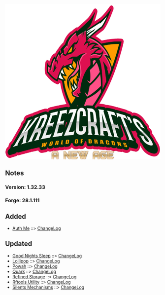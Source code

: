 ![WORLD OF DRAGONS - A NEW AGE LOGO](https://github.com/kreezxil/kreezcraft.com/blob/master/images/wodna.png)

## Notes
### Version: 1.32.33
### Forge: 28.1.111

## Added
- [Auth Me](https://www.curseforge.com/minecraft/mc-mods/auth-me) ::> [ChangeLog](https://www.curseforge.com/minecraft/mc-mods/auth-me/files/2852405)

## Updated
- [Good Nights Sleep](https://www.curseforge.com/minecraft/mc-mods/good-nights-sleep) ::> [ChangeLog](https://www.curseforge.com/minecraft/mc-mods/good-nights-sleep/files/2851426)
- [Lollipop](https://www.curseforge.com/minecraft/mc-mods/lollipop) ::> [ChangeLog](https://www.curseforge.com/minecraft/mc-mods/lollipop/files/2852937)
- [Powah](https://www.curseforge.com/minecraft/mc-mods/powah) ::> [ChangeLog](https://www.curseforge.com/minecraft/mc-mods/powah/files/2852938)
- [Quark](https://www.curseforge.com/minecraft/mc-mods/quark) ::> [ChangeLog](https://www.curseforge.com/minecraft/mc-mods/quark/files/2851413)
- [Refined Storage](https://www.curseforge.com/minecraft/mc-mods/refined-storage) ::> [ChangeLog](https://www.curseforge.com/minecraft/mc-mods/refined-storage/files/2851763)
- [Rftools Utility](https://www.curseforge.com/minecraft/mc-mods/rftools-utility) ::> [ChangeLog](https://www.curseforge.com/minecraft/mc-mods/rftools-utility/files/2852207)
- [Silents Mechanisms](https://www.curseforge.com/minecraft/mc-mods/silents-mechanisms) ::> [ChangeLog](https://www.curseforge.com/minecraft/mc-mods/silents-mechanisms/files/2852555)
